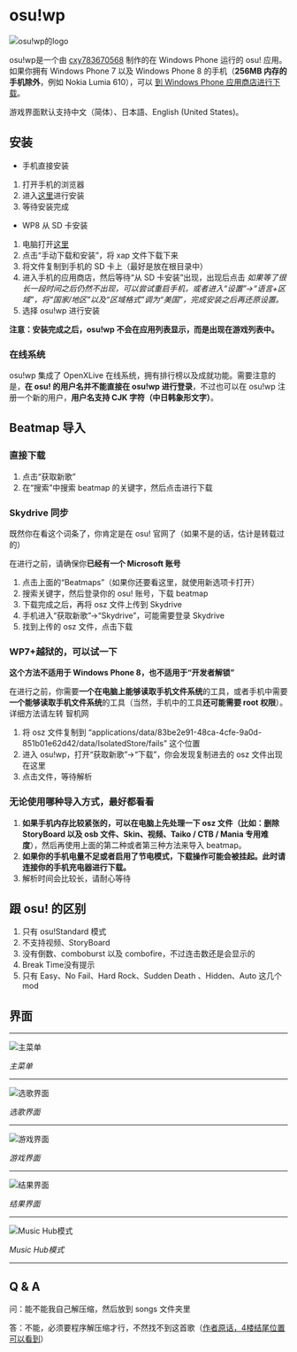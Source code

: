 [osu!wp logo]: ./img/Osu-wp-logo.png "osu!wp的logo"
[Osuwp-MM.png]: ./img/Osuwp-MM.png "主菜单"
[Osuwp-SS.png]: ./img/Osuwp-SS.png "选歌界面"
[Osuwp-IS.png]: ./img/Osuwp-IS.png "游戏界面"
[Osuwp-RS.png]: ./img/Osuwp-RS.png "结果界面"
[Osuwp-MH.png]: ./img/Osuwp-MH.png "Music Hub模式"

# osu!wp

![osu!wp的logo][osu!wp logo]

osu!wp是一个由 [cxy783670568](http://osu.ppy.sh/u/cxy783670568) 制作的在 Windows Phone 运行的 osu! 应用。如果你拥有 Windows Phone 7 以及 Windows Phone 8 的手机（**256MB 内存的手机除外**，例如 Nokia Lumia 610），可以 [到 Windows Phone 应用商店进行下载](http://www.windowsphone.com/zh-cn/store/app/osu-wp/83be2e91-48ca-4cfe-9a0d-851b01e62d42)。

游戏界面默认支持中文（简体）、日本語、English (United States)。

## 安装

-   手机直接安装

1.  打开手机的浏览器
2.  进入[这里](http://www.windowsphone.com/zh-cn/store/app/osu-wp/83be2e91-48ca-4cfe-9a0d-851b01e62d42)进行安装
3.  等待安装完成

-   WP8 从 SD 卡安装

1.  电脑打开[这里](http://www.windowsphone.com/zh-cn/store/app/osu-wp/83be2e91-48ca-4cfe-9a0d-851b01e62d42)
2.  点击“手动下载和安装”，将 xap 文件下载下来
3.  将文件复制到手机的 SD 卡上（最好是放在根目录中）
4.  进入手机的应用商店，然后等待“从 SD 卡安装”出现，出现后点击
    *如果等了很长一段时间之后仍然不出现，可以尝试重启手机，或者进入“设置”→“语言+区域”，将“国家/地区”以及“区域格式”调为“美国”，完成安装之后再还原设置。*
5.  选择 osu!wp 进行安装

**注意：安装完成之后，osu!wp 不会在应用列表显示，而是出现在游戏列表中。**

### 在线系统

osu!wp 集成了 OpenXLive 在线系统，拥有排行榜以及成就功能。需要注意的是，**在 osu! 的用户名并不能直接在 osu!wp 进行登录**，不过也可以在 osu!wp 注册一个新的用户，**用户名支持 CJK 字符（中日韩象形文字）**。

## Beatmap 导入

### 直接下载

1.  点击“获取新歌”
2.  在“搜索”中搜索 beatmap 的关键字，然后点击进行下载

### Skydrive 同步

既然你在看这个词条了，你肯定是在 osu! 官网了（如果不是的话，估计是转载过的）

在进行之前，请确保你**已经有一个 Microsoft 账号**

1.  点击上面的“Beatmaps”（如果你还要看这里，就使用新选项卡打开）
2.  搜索关键字，然后登录你的 osu! 账号，下载 beatmap
3.  下载完成之后，再将 osz 文件上传到 Skydrive
4.  手机进入“获取新歌”→“Skydrive”，可能需要登录 Skydrive
5.  找到上传的 osz 文件，点击下载

### WP7+越狱的，可以试一下

**这个方法不适用于 Windows Phone 8，也不适用于“开发者解锁”**

在进行之前，你需要**一个在电脑上能够读取手机文件系统**的工具，或者手机中需要**一个能够读取手机文件系统**的工具（当然，手机中的工具**还可能需要 root 权限**）。详细方法请左转 智机网

1.  将 osz 文件复制到 “applications/data/83be2e91-48ca-4cfe-9a0d-851b01e62d42/data/IsolatedStore/fails” 这个位置
2.  进入 osu!wp，打开“获取新歌”→“下载”，你会发现复制进去的 osz 文件出现在这里
3.  点击文件，等待解析

### 无论使用哪种导入方式，最好都看看

1.  **如果手机内存比较紧张的，可以在电脑上先处理一下 osz 文件（比如：删除 StoryBoard 以及 osb 文件、Skin、视频、Taiko / CTB / Mania 专用难度**），然后再使用上面的第二种或者第三种方法来导入 beatmap。
2.  **如果你的手机电量不足或者启用了节电模式，下载操作可能会被挂起。此时请连接你的手机充电器进行下载。**
3.  解析时间会比较长，请耐心等待

## 跟 osu! 的区别

1.  只有 osu!Standard 模式
2.  不支持视频、StoryBoard
3.  没有倒数、comboburst 以及 combofire，不过连击数还是会显示的
4.  Break Time没有提示
5.  只有 Easy、No Fail、Hard Rock、Sudden Death 、Hidden、Auto 这几个 mod

## 界面

---

![主菜单][Osuwp-MM.png]

_主菜单_

---

![选歌界面][Osuwp-SS.png]

_选歌界面_

---

![游戏界面][Osuwp-IS.png]

_游戏界面_

---

![结果界面][Osuwp-RS.png]

_结果界面_

---

![Music Hub模式][Osuwp-MH.png]

_Music Hub模式_

---

## Q & A

问：能不能我自己解压缩，然后放到 songs 文件夹里

答：不能，必须要程序解压缩才行，不然找不到这首歌（[作者原话，4楼结尾位置可以看到](http://tieba.baidu.com/p/2175885348)）
